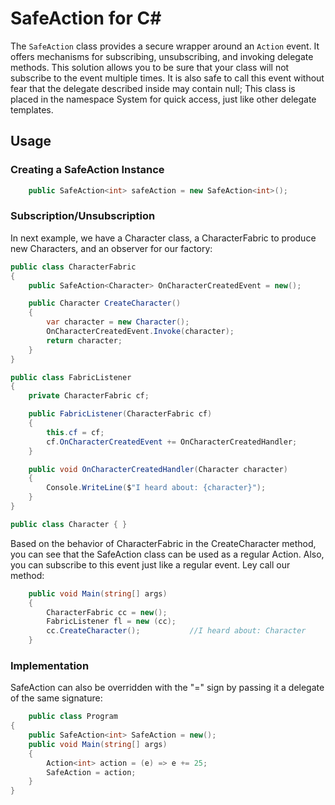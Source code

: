 # SafeAction for C#

The `SafeAction` class provides a secure wrapper around an `Action` event. It offers mechanisms for subscribing, unsubscribing, and invoking delegate methods.
This solution allows you to be sure that your class will not subscribe to the event multiple times. It is also safe to call this event without fear that the delegate described inside may contain null;
This class is placed in the namespace System for quick access, just like other delegate templates.

## Usage

### Creating a SafeAction Instance

```csharp
    public SafeAction<int> safeAction = new SafeAction<int>();
```

### Subscription/Unsubscription

In next example, we have a Character class, a CharacterFabric to produce new Characters, and an observer for our factory:

```csharp
public class CharacterFabric
{
    public SafeAction<Character> OnCharacterCreatedEvent = new();

    public Character CreateCharacter()
    {
        var character = new Character();
        OnCharacterCreatedEvent.Invoke(character);
        return character;
    }
}

public class FabricListener
{
    private CharacterFabric cf;

    public FabricListener(CharacterFabric cf)
    {
        this.cf = cf;
        cf.OnCharacterCreatedEvent += OnCharacterCreatedHandler;
    }

    public void OnCharacterCreatedHandler(Character character)
    {
        Console.WriteLine($"I heard about: {character}");
    }
}

public class Character { }
```

Based on the behavior of CharacterFabric in the CreateCharacter method, you can see that the SafeAction class can be used as a regular Action. Also, you can subscribe to this event just like a regular event.
Ley call our method:

```csharp
    public void Main(string[] args)
    {
        CharacterFabric cc = new();
        FabricListener fl = new (cc);
        cc.CreateCharacter();           //I heard about: Character
    }
```

### Implementation

SafeAction can also be overridden with the "=" sign by passing it a delegate of the same signature:

```csharp
    public class Program
{
    public SafeAction<int> SafeAction = new();
    public void Main(string[] args)
    {
        Action<int> action = (e) => e += 25;
        SafeAction = action;
    }
}
```
